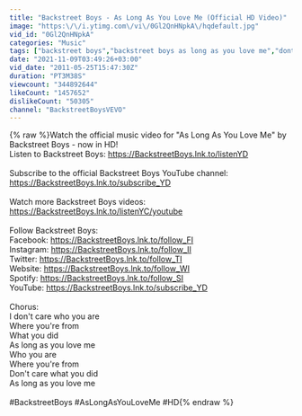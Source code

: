 ```yaml
---
title: "Backstreet Boys - As Long As You Love Me (Official HD Video)"
image: "https:\/\/i.ytimg.com\/vi\/0Gl2QnHNpkA\/hqdefault.jpg"
vid_id: "0Gl2QnHNpkA"
categories: "Music"
tags: ["backstreet boys","backstreet boys as long as you love me","dont want you back"]
date: "2021-11-09T03:49:26+03:00"
vid_date: "2011-05-25T15:47:30Z"
duration: "PT3M38S"
viewcount: "344892644"
likeCount: "1457652"
dislikeCount: "50305"
channel: "BackstreetBoysVEVO"
---
```

{% raw %}Watch the official music video for &quot;As Long As You Love Me&quot; by Backstreet Boys - now in HD!<br />Listen to Backstreet Boys: <a rel="nofollow" target="blank" href="https://BackstreetBoys.lnk.to/listenYD">https://BackstreetBoys.lnk.to/listenYD</a><br /><br />Subscribe to the official Backstreet Boys YouTube channel: <a rel="nofollow" target="blank" href="https://BackstreetBoys.lnk.to/subscribe_YD">https://BackstreetBoys.lnk.to/subscribe_YD</a><br /><br />Watch more Backstreet Boys videos: <a rel="nofollow" target="blank" href="https://BackstreetBoys.lnk.to/listenYC/youtube">https://BackstreetBoys.lnk.to/listenYC/youtube</a><br /><br />Follow Backstreet Boys:<br />Facebook: <a rel="nofollow" target="blank" href="https://BackstreetBoys.lnk.to/follow_FI">https://BackstreetBoys.lnk.to/follow_FI</a><br />Instagram: <a rel="nofollow" target="blank" href="https://BackstreetBoys.lnk.to/follow_II">https://BackstreetBoys.lnk.to/follow_II</a><br />Twitter: <a rel="nofollow" target="blank" href="https://BackstreetBoys.lnk.to/follow_TI">https://BackstreetBoys.lnk.to/follow_TI</a><br />Website: <a rel="nofollow" target="blank" href="https://BackstreetBoys.lnk.to/follow_WI">https://BackstreetBoys.lnk.to/follow_WI</a><br />Spotify: <a rel="nofollow" target="blank" href="https://BackstreetBoys.lnk.to/follow_SI">https://BackstreetBoys.lnk.to/follow_SI</a><br />YouTube: <a rel="nofollow" target="blank" href="https://BackstreetBoys.lnk.to/subscribe_YD">https://BackstreetBoys.lnk.to/subscribe_YD</a><br /><br />Chorus:<br />I don't care who you are<br />Where you're from<br />What you did<br />As long as you love me<br />Who you are<br />Where you're from<br />Don't care what you did<br />As long as you love me<br /><br />#BackstreetBoys #AsLongAsYouLoveMe #HD{% endraw %}
